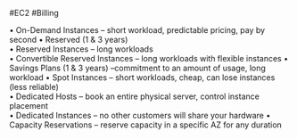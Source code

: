 #EC2 #Billing

• On-Demand Instances – short workload, predictable pricing, pay by second
• Reserved (1 & 3 years)  
	• Reserved Instances – long workloads  
	• Convertible Reserved Instances – long workloads with flexible instances
• Savings Plans (1 & 3 years) –commitment to an amount of usage, long workload 
• Spot Instances – short workloads, cheap, can lose instances (less reliable)  
• Dedicated Hosts – book an entire physical server, control instance placement  
• Dedicated Instances – no other customers will share your hardware
• Capacity Reservations – reserve capacity in a specific AZ for any duration